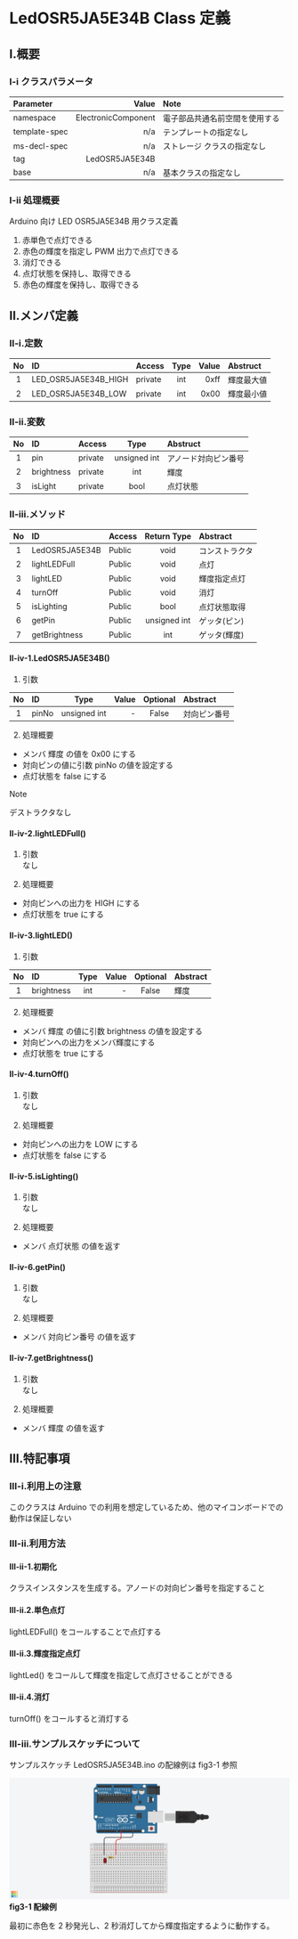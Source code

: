 # LedOSR5JA5E34B Class 定義
## Ⅰ.概要
### Ⅰ-ⅰ クラスパラメータ

|Parameter |Value |Note |
|:---|---:|:---|
|namespace |ElectronicComponent |電子部品共通名前空間を使用する |
|template-spec |n/a |テンプレートの指定なし |
|ms-decl-spec |n/a |ストレージ クラスの指定なし |
|tag |LedOSR5JA5E34B | |
|base |n/a |基本クラスの指定なし |

### Ⅰ-ⅱ 処理概要
Arduino 向け LED OSR5JA5E34B 用クラス定義  
1. 赤単色で点灯できる
2. 赤色の輝度を指定し PWM 出力で点灯できる
3. 消灯できる
4. 点灯状態を保持し、取得できる
5. 赤色の輝度を保持し、取得できる

## Ⅱ.メンバ定義
### Ⅱ-ⅰ.定数
|No |ID |Access |Type |Value |Abstruct |
|:---:|:---|:---|:---:|---:|:---|
|1 |LED_OSR5JA5E34B_HIGH |private |int |0xff |輝度最大値 |
|2 |LED_OSR5JA5E34B_LOW |private |int |0x00 |輝度最小値 |

### Ⅱ-ⅱ.変数
|No |ID |Access |Type |Abstruct |
|:---:|:---|:---|:---:|:---|
|1 |pin |private |unsigned int |アノード対向ピン番号 | 
|2 |brightness |private |int |輝度 | 
|3 |isLight |private |bool |点灯状態 | 

### Ⅱ-ⅲ.メソッド
|No |ID |Access |Return Type |Abstract |
|:---:|:---|:---|:---:|:---|
|1 |LedOSR5JA5E34B |Public |void |コンストラクタ |
|2 |lightLEDFull |Public |void |点灯 |
|3 |lightLED |Public |void |輝度指定点灯 |
|4 |turnOff |Public |void |消灯 |
|5 |isLighting |Public |bool |点灯状態取得 |
|6 |getPin |Public |unsigned int |ゲッタ(ピン) |
|7 |getBrightness |Public |int |ゲッタ(輝度) |

#### Ⅱ-ⅳ-1.LedOSR5JA5E34B()
1. 引数

|No |ID |Type |Value |Optional |Abstract |
|:---:|:---|:---:|---:|:---:|:---|
|1 |pinNo |unsigned int |- |False |対向ピン番号 |

2. 処理概要
* メンバ 輝度 の値を 0x00 にする
* 対向ピンの値に引数 pinNo の値を設定する
* 点灯状態を false にする

> [!NOTE]
> デストラクタなし  

#### Ⅱ-ⅳ-2.lightLEDFull()
1. 引数  
なし  

2. 処理概要
* 対向ピンへの出力を HIGH にする
* 点灯状態を true にする

#### Ⅱ-ⅳ-3.lightLED()
1. 引数

|No |ID |Type |Value |Optional |Abstract |
|:---:|:---|:---:|---:|:---:|:---|
|1 |brightness |int |- |False |輝度 |

2. 処理概要
* メンバ 輝度 の値に引数 brightness の値を設定する
* 対向ピンへの出力をメンバ輝度にする
* 点灯状態を true にする

#### Ⅱ-ⅳ-4.turnOff()
1. 引数  
なし  

2. 処理概要
* 対向ピンへの出力を LOW にする
* 点灯状態を false にする

#### Ⅱ-ⅳ-5.isLighting()
1. 引数  
なし  

2. 処理概要
* メンバ 点灯状態 の値を返す

#### Ⅱ-ⅳ-6.getPin()
1. 引数  
なし  

2. 処理概要
* メンバ 対向ピン番号 の値を返す

#### Ⅱ-ⅳ-7.getBrightness()
1. 引数  
なし  

2. 処理概要
* メンバ 輝度 の値を返す
  
## Ⅲ.特記事項
### Ⅲ-ⅰ.利用上の注意
このクラスは Arduino での利用を想定しているため、他のマイコンボードでの動作は保証しない  

### Ⅲ-ⅱ.利用方法
#### Ⅲ-ⅱ-1.初期化
クラスインスタンスを生成する。アノードの対向ピン番号を指定すること

#### Ⅲ-ⅱ.2.単色点灯
lightLEDFull() をコールすることで点灯する

#### Ⅲ-ⅱ.3.輝度指定点灯
lightLed() をコールして輝度を指定して点灯させることができる

#### Ⅲ-ⅱ.4.消灯
turnOff() をコールすると消灯する

### Ⅲ-ⅲ.サンプルスケッチについて
サンプルスケッチ LedOSR5JA5E34B.ino の配線例は fig3-1 参照  

![figure3-1](./img/LedOSR5JA5E34B.png)
**fig3-1 配線例**

最初に赤色を 2 秒発光し、2 秒消灯してから輝度指定するように動作する。
